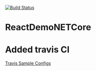 [![Build Status](https://travis-ci.org/abhurtun/ReactDemo.svg?branch=master)](https://travis-ci.org/abhurtun/ReactDemo)
# ReactDemoNETCore
# Added travis CI
[Travis Sample Configs](https://docs.travis-ci.com/user/languages/csharp/)
